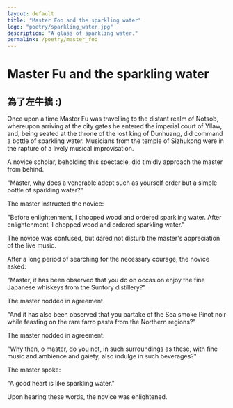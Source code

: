 ```yaml
---
layout: default
title: "Master Foo and the sparkling water"
logo: "poetry/sparkling_water.jpg"
description: "A glass of sparkling water."
permalink: /poetry/master_foo
---
```


# Master Fu and the sparkling water

## 為了左牛拙 :)

Once upon a time Master Fu was travelling to the distant realm of Notsob, whereupon arriving at the city gates he entered the imperial court of Yllaw, and, being seated at the throne of the lost king of Dunhuang, did command a bottle of sparkling water. Musicians from the temple of Sizhukong were in the rapture of a lively musical improvisation. 

A novice scholar, beholding this spectacle, did timidly approach the master from behind.

"Master, why does a venerable adept such as yourself order but a simple bottle of sparkling water?"

The master instructed the novice:

"Before enlightenment, I chopped wood and ordered sparkling water. After enlightenment, I chopped wood and ordered sparkling water."

The novice was confused, but dared not disturb the master's appreciation of the live music.

After a long period of searching for the necessary courage, the novice asked:

"Master, it has been observed that you do on occasion enjoy the fine Japanese whiskeys from the Suntory distillery?"

The master nodded in agreement.

"And it has also been observed that you partake of the Sea smoke Pinot noir while feasting on the rare farro pasta from the Northern regions?"

The master nodded in agreement.

"Why then, o master, do you not, in such surroundings as these, with fine music and ambience and gaiety, also indulge in such beverages?"

The master spoke:

"A good heart is like sparkling water."

Upon hearing these words, the novice was enlightened.